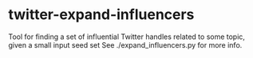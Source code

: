 # twitter-expand-influencers
Tool for finding a set of influential Twitter handles related to some topic, given a small input seed set
See ./expand_influencers.py for more info.

